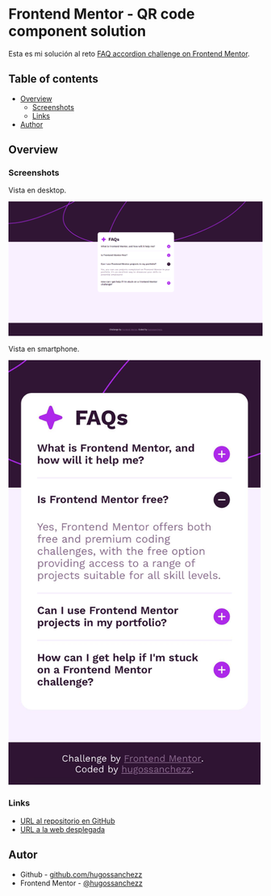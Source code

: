 # Frontend Mentor - QR code component solution

Esta es mi solución al reto [FAQ accordion challenge on Frontend Mentor](https://www.frontendmentor.io/challenges/faq-accordion-wyfFdeBwBz).

## Table of contents

- [Overview](#overview)
  - [Screenshots](#screenshots)
  - [Links](#links)
- [Author](#author)

## Overview

### Screenshots

Vista en desktop.

![](./design/desktop-design.png)

Vista en smartphone.

<img src="./design/mobile-design.jpg" alt="Mobile Design" width="500"/>


### Links

- [URL al repositorio en GitHub](https://github.com/hugossanchezz/Proyectos/tree/main/FrontendMentor/FAQ-accordion)
- [URL a la web desplegada](https://faqs-accordion-hugossanchezz.netlify.app/)

## Autor

- Github - [github.com/hugossanchezz](https://github.com/hugossanchezz)
- Frontend Mentor - [@hugossanchezz](https://www.frontendmentor.io/profile/hugossanchezz)